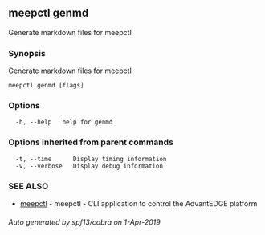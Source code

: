 ## meepctl genmd

Generate markdown files for meepctl

### Synopsis

Generate markdown files for meepctl

```
meepctl genmd [flags]
```

### Options

```
  -h, --help   help for genmd
```

### Options inherited from parent commands

```
  -t, --time      Display timing information
  -v, --verbose   Display debug information
```

### SEE ALSO

* [meepctl](meepctl.md)	 - meepctl - CLI application to control the AdvantEDGE platform

###### Auto generated by spf13/cobra on 1-Apr-2019
